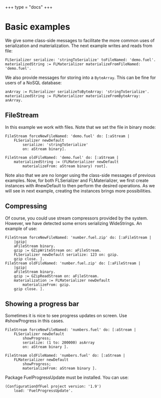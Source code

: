 +++
type = "docs"
+++

# Basic examples
We give some class-side messages to facilitate the more common uses of serialization and materialization. The next example writes and reads from file:
```smalltalk
FLSerializer serialize: 'stringToSerialize' toFileNamed: 'demo.fuel'.
materializedString := FLMaterializer materializeFromFileNamed: 'demo.fuel'.
```
We also provide messages for storing into a `ByteArray`. This can be fine for users of a NoSQL database:
```smalltalk
anArray := FLSerializer serializeToByteArray: 'stringToSerialize'. 
materializedString := FLMaterializer materializeFromByteArray: anArray.
```
## FileStream
In this example we work with files. Note that we set the file in binary mode:
```smalltalk
FileStream forceNewFileNamed: 'demo.fuel' do: [:aStream |
	FLSerializer newDefault 
		serialize: 'stringToSerialize' 
 		on: aStream binary].

FileStream oldFileNamed: 'demo.fuel' do: [:aStream |
	materializedString := (FLMaterializer newDefault 
		materializeFrom: aStream binary) root].
```
Note also that we are no longer using the class-side messages of previous examples. Now, for both FLSerializer and FLMaterializer, we first create instances with #newDefault to then perform the desired operations. As we will see in next example, creating the instances brings more possibilities.
## Compressing
Of course, you could use stream compressors provided by the system. However, we have detected some errors serializing WideStrings. An example of use:
```smalltalk
FileStream forceNewFileNamed: 'number.fuel.zip' do: [:aFileStream | 
	|gzip|
	aFileStream binary.
	gzip := GZipWriteStream on: aFileStream.
	FLSerializer newDefault serialize: 123 on: gzip.
	gzip close. ].
FileStream oldFileNamed: 'number.fuel.zip' do: [:aFileStream | 
	|gzip|
	aFileStream binary.
	gzip := GZipReadStream on: aFileStream.		
	materialization := FLMaterializer newDefault 
		materializeFrom: gzip.
	gzip close. ].
```
## Showing a progress bar
Sometimes it is nice to see progress updates on screen. Use #showProgress in this cases.
```smalltalk
FileStream forceNewFileNamed: 'numbers.fuel' do: [:aStream |
	FLSerializer newDefault 
		showProgress;
		serialize: (1 to: 200000) asArray 
		on: aStream binary ].
	
FileStream oldFileNamed: 'numbers.fuel' do: [:aStream | 
	FLMaterializer newDefault 
		showProgress;
		materializeFrom: aStream binary ].
```
Package FuelProgressUpdate must be installed. You can use:
```smalltalk
(ConfigurationOfFuel project version: '1.9') 
	load: 'FuelProgressUpdate'.
```